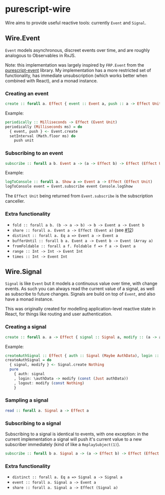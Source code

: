 # purescript-wire

Wire aims to provide useful reactive tools: currently `Event` and `Signal`.

## Wire.Event

`Event` models asynchronous, discreet events over time, and are roughly analogous to Observables in RxJS.

Note: this implementation was largely inspired by `FRP.Event` from the [purescript-event](https://github.com/paf31/purescript-event) library. My implementation has a more restricted set of functionality, has immediate unsubscription (which works better when combined with React), and a monad instance.

### Creating an event

```purescript
create :: forall a. Effect { event :: Event a, push :: a -> Effect Unit }
```

Example:

```purescript
periodically :: Milliseconds -> Effect (Event Unit)
periodically (Milliseconds ms) = do
  { event, push } <- Event.create
  setInterval (Math.floor ms) do
    push unit
```

### Subscribing to an event

```purescript
subscribe :: forall a b. Event a -> (a -> Effect b) -> Effect (Effect Unit)
```

Example:

```purescript
logToConsole :: forall a. Show a => Event a -> Effect (Effect Unit)
logToConsole event = Event.subscribe event Console.logShow
```

The `Effect Unit` being returned from `Event.subscribe` is the subscription canceller.

### Extra functionality

- `fold :: forall a b. (b -> a -> b) -> b -> Event a -> Event b`
- `share :: forall a. Event a -> Effect (Event a)` (see [#12](https://github.com/robertdp/purescript-wire/issues/12))
- `distinct :: forall a. Eq a => Event a -> Event a`
- `bufferUntil :: forall b a. Event a -> Event b -> Event (Array a)`
- `fromFoldable :: forall a f. Foldable f => f a -> Event a`
- `range :: Int -> Int -> Event Int`
- `times :: Int -> Event Int`

## Wire.Signal

`Signal` is like `Event` but it models a continuous value over time, with change events. As such you can always read the current value of a signal, as well as subscribe to future changes. Signals are build on top of `Event`, and also have a monad instance.

This was originally created for modelling application-level reactive state in React, for things like routing and user authentication.

### Creating a signal

```purescript
create :: forall a. a -> Effect { signal :: Signal a, modify :: (a -> a) -> Effect Unit }
```

Example:

```purescript
createAuthSignal :: Effect { auth :: Signal (Maybe AuthData), login :: AuthData -> Effect Unit, logout :: Effect Unit }
createAuthSignal = do
  { signal, modify } <- Signal.create Nothing
  pure
    { auth: signal
    , login: \authData -> modify (const (Just authData))
    , logout: modify (const Nothing)
    }
```

### Sampling a signal

```purescript
read :: forall a. Signal a -> Effect a
```

### Subscribing to a signal

Subscribing to a signal is identical to events, with one exception: in the current implementation a signal will push it's current value to a new subscriber immediately (kind of like a `ReplaySubject(1)`).

```purescript
subscribe :: forall b a. Signal a -> (a -> Effect b) -> Effect (Effect Unit)
```

### Extra functionality

- `distinct :: forall a. Eq a => Signal a -> Signal a`
- `event :: forall a. Signal a -> Event a`
- `share :: forall a. Signal a -> Effect (Signal a)`
